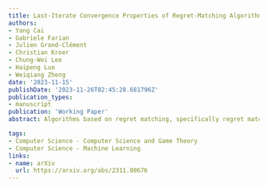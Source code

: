 ```yaml
---
title: Last-Iterate Convergence Properties of Regret-Matching Algorithms in Games
authors:
- Yang Cai
- Gabriele Farian
- Julien Grand-Clément
- Christian Kroer
- Chung-Wei Lee
- Haipeng Luo
- Weiqiang Zheng
date: '2023-11-15'
publishDate: '2023-11-26T02:45:28.681796Z'
publication_types:
- manuscript
publication: 'Working Paper'
abstract: Algorithms based on regret matching, specifically regret matching+ (RM+), and its variants are the most popular approaches for solving large-scale two-player zero-sum games in practice. Unlike algorithms such as optimistic gradient descent ascent, which have strong last-iterate and ergodic convergence properties for zero-sum games, virtually nothing is known about the last-iterate properties of regret-matching algorithms. Given the importance of last-iterate convergence for numerical optimization reasons and relevance as modeling real-word learning in games, in this paper, we study the last-iterate convergence properties of various popular variants of RM+. First, we show numerically that several practical variants such as simultaneous RM+, alternating RM$^+$, and simultaneous predictive RM+, all lack last-iterate convergence guarantees even on a simple {{< math >}}$ 3 \times 3 ${{< /math >}} game. We then prove that recent variants of these algorithms based on a *smoothing* technique do enjoy last-iterate convergence -> we prove that *extragradient RM+* and *smooth Predictive RM+*  enjoy asymptotic last-iterate convergence (without a rate) and {{< math >}}$ O(\frac{1}{\sqrt{T}}) ${{< /math >}} best-iterate convergence. Finally, we introduce restarted variants of these algorithms, and show that they enjoy linear-rate last-iterate convergence.

tags:
- Computer Science - Computer Science and Game Theory
- Computer Science - Machine Learning
links:
- name: arXiv
  url: https://arxiv.org/abs/2311.00676
---
```

